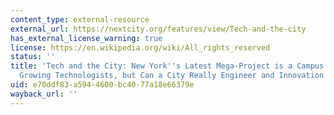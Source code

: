 ```yaml
---
content_type: external-resource
external_url: https://nextcity.org/features/view/Tech-and-the-city
has_external_license_warning: true
license: https://en.wikipedia.org/wiki/All_rights_reserved
status: ''
title: 'Tech and the City: New York''s Latest Mega-Project is a Campus for Home -
  Growing Technologists, but Can a City Really Engineer and Innovation Economy?'
uid: e70ddf83-a594-4600-bc40-77a18e66379e
wayback_url: ''
---
```

